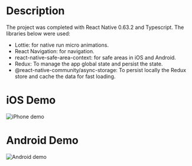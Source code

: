 # Description

The project was completed with React Native 0.63.2 and Typescript. The libraries below were used:

- Lottie: for native run micro animations.
- React Navigation: for navigation.
- react-native-safe-area-context: for safe areas in iOS and Android.
- Redux: To manage the app global state and persist the state.
- @react-native-community/async-storage: To persist locally the Redux store and cache the data for fast loading.

# iOS Demo

![iPhone demo](./resources/ios.gif)

# Android Demo

![Android demo](./resources/android.gif)
